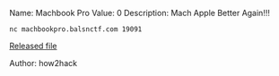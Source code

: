 Name: Machbook Pro
Value: 0
Description: Mach Apple Better Again!!!

`nc machbookpro.balsnctf.com 19091`

[Released file](https://balsnctf-challenges-2020.s3.amazonaws.com/machbook-pro/766b4adceb09d67a468b6a184b04839e43cf87b0665605a1d4fa70a86422c7ec.zip)

Author: how2hack
